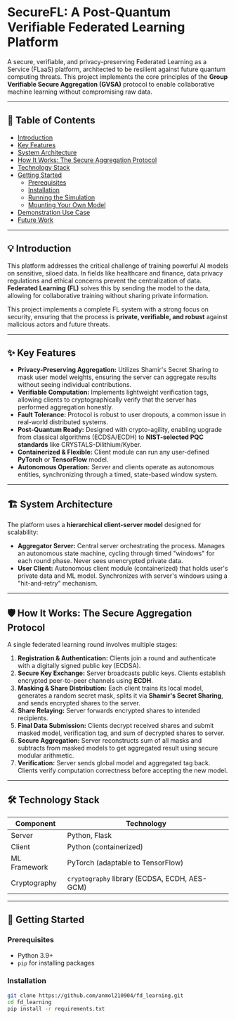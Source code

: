 # SecureFL: A Post-Quantum Verifiable Federated Learning Platform

A secure, verifiable, and privacy-preserving Federated Learning as a Service (FLaaS) platform, architected to be resilient against future quantum computing threats. This project implements the core principles of the **Group Verifiable Secure Aggregation (GVSA)** protocol to enable collaborative machine learning without compromising raw data.

---

## 📖 Table of Contents
- [Introduction](#introduction)
- [Key Features](#key-features)
- [System Architecture](#system-architecture)
- [How It Works: The Secure Aggregation Protocol](#how-it-works-the-secure-aggregation-protocol)
- [Technology Stack](#technology-stack)
- [Getting Started](#getting-started)
  - [Prerequisites](#prerequisites)
  - [Installation](#installation)
  - [Running the Simulation](#running-the-simulation)
  - [Mounting Your Own Model](#mounting-your-own-model)
- [Demonstration Use Case](#demonstration-use-case)
- [Future Work](#future-work)

---

## 💡 Introduction
This platform addresses the critical challenge of training powerful AI models on sensitive, siloed data. In fields like healthcare and finance, data privacy regulations and ethical concerns prevent the centralization of data. **Federated Learning (FL)** solves this by sending the model to the data, allowing for collaborative training without sharing private information.

This project implements a complete FL system with a strong focus on security, ensuring that the process is **private, verifiable, and robust** against malicious actors and future threats.

---

## ✨ Key Features
- **Privacy-Preserving Aggregation:** Utilizes Shamir's Secret Sharing to mask user model weights, ensuring the server can aggregate results without seeing individual contributions.
- **Verifiable Computation:** Implements lightweight verification tags, allowing clients to cryptographically verify that the server has performed aggregation honestly.
- **Fault Tolerance:** Protocol is robust to user dropouts, a common issue in real-world distributed systems.
- **Post-Quantum Ready:** Designed with crypto-agility, enabling upgrade from classical algorithms (ECDSA/ECDH) to **NIST-selected PQC standards** like CRYSTALS-Dilithium/Kyber.
- **Containerized & Flexible:** Client module can run any user-defined **PyTorch** or **TensorFlow** model.
- **Autonomous Operation:** Server and clients operate as autonomous entities, synchronizing through a timed, state-based window system.

---

## 🏗️ System Architecture
The platform uses a **hierarchical client-server model** designed for scalability:

- **Aggregator Server:** Central server orchestrating the process. Manages an autonomous state machine, cycling through timed "windows" for each round phase. Never sees unencrypted private data.
- **User Client:** Autonomous client module (containerized) that holds user's private data and ML model. Synchronizes with server's windows using a "hit-and-retry" mechanism.

---

## 🛡️ How It Works: The Secure Aggregation Protocol
A single federated learning round involves multiple stages:

1. **Registration & Authentication:** Clients join a round and authenticate with a digitally signed public key (ECDSA).
2. **Secure Key Exchange:** Server broadcasts public keys. Clients establish encrypted peer-to-peer channels using **ECDH**.
3. **Masking & Share Distribution:** Each client trains its local model, generates a random secret mask, splits it via **Shamir's Secret Sharing**, and sends encrypted shares to the server.
4. **Share Relaying:** Server forwards encrypted shares to intended recipients.
5. **Final Data Submission:** Clients decrypt received shares and submit masked model, verification tag, and sum of decrypted shares to server.
6. **Secure Aggregation:** Server reconstructs sum of all masks and subtracts from masked models to get aggregated result using secure modular arithmetic.
7. **Verification:** Server sends global model and aggregated tag back. Clients verify computation correctness before accepting the new model.

---

## 🛠️ Technology Stack

| Component        | Technology                                       |
|-----------------|-------------------------------------------------|
| Server           | Python, Flask                                   |
| Client           | Python (containerized)                          |
| ML Framework     | PyTorch (adaptable to TensorFlow)              |
| Cryptography     | `cryptography` library (ECDSA, ECDH, AES-GCM)  |

---

## 🚀 Getting Started

### Prerequisites
- Python 3.9+
- `pip` for installing packages

### Installation
```bash
git clone https://github.com/anmol210904/fd_learning.git
cd fd_learning
pip install -r requirements.txt
